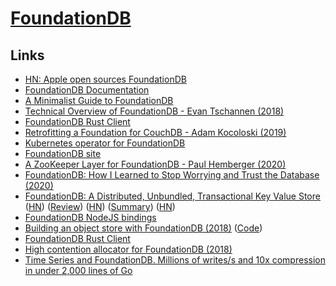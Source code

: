 # [FoundationDB](https://github.com/apple/foundationdb)

## Links

- [HN: Apple open sources FoundationDB](https://news.ycombinator.com/item?id=16877395)
- [FoundationDB Documentation](https://apple.github.io/foundationdb/index.html#)
- [A Minimalist Guide to FoundationDB](https://tech.marksblogg.com/minimalist-guide-tutorial-foundationdb.html)
- [Technical Overview of FoundationDB - Evan Tschannen (2018)](https://www.youtube.com/watch?v=EMwhsGsxfPU)
- [FoundationDB Rust Client](https://github.com/Clikengo/foundationdb-rs)
- [Retrofitting a Foundation for CouchDB - Adam Kocoloski (2019)](https://www.youtube.com/watch?v=SjXyVZZFkBg&list=PLbzoR-pLrL6oWYrC950yAhbLk8FRRB_Bt&index=12&app=desktop)
- [Kubernetes operator for FoundationDB](https://github.com/FoundationDB/fdb-kubernetes-operator)
- [FoundationDB site](https://www.foundationdb.org/)
- [A ZooKeeper Layer for FoundationDB - Paul Hemberger (2020)](https://www.youtube.com/watch?v=3FYpf1QMPgQ)
- [FoundationDB: How I Learned to Stop Worrying and Trust the Database (2020)](https://www.youtube.com/watch?v=OJb8A6h9jQQ)
- [FoundationDB: A Distributed, Unbundled, Transactional Key Value Store](https://www.foundationdb.org/files/fdb-paper.pdf) ([HN](https://news.ycombinator.com/item?id=27424605)) ([Review](https://www.micahlerner.com/2021/06/12/foundationdb-a-distributed-unbundled-transactional-key-value-store.html)) ([HN](https://news.ycombinator.com/item?id=28740497)) ([Summary](http://muratbuffalo.blogspot.com/2022/03/foundationdb-distributed-unbundled.html)) ([HN](https://news.ycombinator.com/item?id=30640932))
- [FoundationDB NodeJS bindings](https://github.com/josephg/node-foundationdb)
- [Building an object store with FoundationDB (2018)](https://fabianlindfors.se/blog/building-an-object-store-with-foundation-db/) ([Code](https://github.com/fabianlindfors/fdb-object-store))
- [FoundationDB Rust Client](https://github.com/foundationdb-rs/foundationdb-rs)
- [High contention allocator for FoundationDB (2018)](https://activesphere.com/blog/2018/08/05/high-contention-allocator)
- [Time Series and FoundationDB. Millions of writes/s and 10x compression in under 2,000 lines of Go](https://github.com/richardartoul/tsdb-layer)
